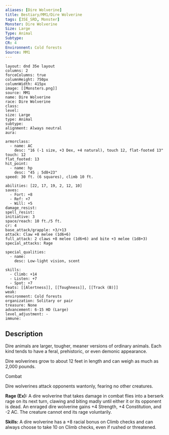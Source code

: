 ```yaml
---
aliases: [Dire Wolverine]
title: Bestiary/MM1/Dire Wolverine
tags: [35E_SRD, Monster]
Monster: Dire Wolverine
Size: Large
Type: Animal
Subtype: 
CR: 4
Environnent: Cold forests
Source: MM1
---
```


```statblock
layout: dnd 35e layout
columns: 2
forceColumns: true
columnHeight: 750px
columnWidth: 415px
image: [[Monsters.png]]
source: MM1
name: Dire Wolverine
race: Dire Wolverine
class: 
level: 
size: Large
type: Animal
subtype: 
alignment: Always neutral
aura: 

armorclass:
  - name: AC
    desc: "16 (-1 size, +3 Dex, +4 natural), touch 12, flat-footed 13"
touch: 12
flat_footed: 13
hit_point:
  - name: hp
    desc: "45 ; 5d8+23"
speed: 30 ft. (6 squares), climb 10 ft.

abilities: [22, 17, 19, 2, 12, 10]
saves:
  - Fort: +8
  - Ref: +7
  - Will: +5
damage_resist: 
spell_resist: 
initiative: 3
space/reach: 10 ft./5 ft.
cr: 4
base_attack/grapple: +3/+13
attack: Claw +8 melee (1d6+6)
full_attack: 2 claws +8 melee (1d6+6) and bite +3 melee (1d8+3)
special_attacks: Rage

special_qualities:
  - name: 
    desc: Low-light vision, scent

skills:
  - Climb: +14
  - Listen: +7
  - Spot: +7
feats: [[Alertness]], [[Toughness]], [[Track (B)]]
weak: 
environment: Cold forests
organization: Solitary or pair
treasure: None
advancement: 6-15 HD (Large)
level_adjustment: -
immune: 
```

## Description

<p>Dire animals are larger, tougher, meaner versions of ordinary animals. Each kind tends to have a feral, prehistoric, or even demonic appearance.</p>
<p>Dire wolverines grow to about 12 feet in length and can weigh as much as 2,000 pounds.</p>
<p>Combat</p>
<p>Dire wolverines attack opponents wantonly, fearing no other creatures.</p>
<p>
            <b>Rage (Ex):</b> A dire wolverine that takes damage in combat flies into a berserk rage on its next turn, clawing and biting madly until either it or its opponent is dead. An enraged dire wolverine gains +4 Strength, +4 Constitution, and -2 AC. The creature cannot end its rage voluntarily.</p>
<p>
            <b>Skills:</b> A dire wolverine has a +8 racial bonus on Climb checks and can always choose to take 10 on Climb checks, even if rushed or threatened.</p>
